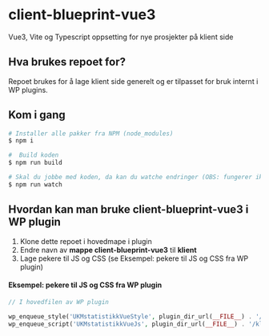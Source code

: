 # client-blueprint-vue3

Vue3, Vite og Typescript oppsetting for nye prosjekter på klient side

## Hva brukes repoet for?
Repoet brukes for å lage klient side generelt og er tilpasset for bruk internt i WP plugins.

## Kom i gang

```bash
# Installer alle pakker fra NPM (node_modules)
$ npm i

#  Build koden
$ npm run build

# Skal du jobbe med koden, da kan du watche endringer (OBS: fungerer ikke fra Vagrant. Kjør det gjerne fra maskina di): 
$ npm run watch
```


## Hvordan kan man bruke client-blueprint-vue3 i WP plugin
1. Klone dette repoet i hovedmape i plugin
2. Endre navn av **mappe client-blueprint-vue3** til **klient**
3. Lage pekere til JS og CSS (se Eksempel: pekere til JS og CSS fra WP plugin)


#### Eksempel: pekere til JS og CSS fra WP plugin
```php
// I hovedfilen av WP plugin

wp_enqueue_style('UKMstatistikkVueStyle', plugin_dir_url(__FILE__) . '/klient/dist/assets/build.css');
wp_enqueue_script('UKMstatistikkVueJs', plugin_dir_url(__FILE__) . '/klient/dist/assets/build.js','','',true);
```
